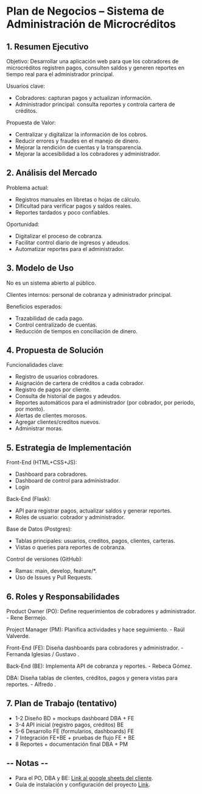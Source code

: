 # Plan de Negocios – Sistema de Administración de Microcréditos
## 1. Resumen Ejecutivo

Objetivo: Desarrollar una aplicación web para que los cobradores de microcréditos registren pagos, consulten saldos y generen reportes en tiempo real para el administrador principal.

Usuarios clave:
- Cobradores: capturan pagos y actualizan información.
- Administrador principal: consulta reportes y controla cartera de créditos.

Propuesta de Valor:
- Centralizar y digitalizar la información de los cobros.
- Reducir errores y fraudes en el manejo de dinero.
- Mejorar la rendición de cuentas y la transparencia.
- Mejorar la accesibilidad a los cobradores y administrador.

## 2. Análisis del Mercado

Problema actual:
 - Registros manuales en libretas o hojas de cálculo.
 - Dificultad para verificar pagos y saldos reales.
 - Reportes tardados y poco confiables.

Oportunidad:
- Digitalizar el proceso de cobranza.
- Facilitar control diario de ingresos y adeudos.
- Automatizar reportes para el administrador.

## 3. Modelo de Uso

No es un sistema abierto al público.

Clientes internos: personal de cobranza y administrador principal.

Beneficios esperados:

- Trazabilidad de cada pago.
- Control centralizado de cuentas.
- Reducción de tiempos en conciliación de dinero.

## 4. Propuesta de Solución

Funcionalidades clave:
- Registro de usuarios cobradores.
- Asignación de cartera de créditos a cada cobrador.
- Registro de pagos por cliente.
- Consulta de historial de pagos y adeudos.
- Reportes automáticos para el administrador (por cobrador, por periodo, por monto).
- Alertas de clientes morosos.
- Agregar clientes/creditos nuevos.
- Administrar moras.

## 5. Estrategia de Implementación

Front-End (HTML+CSS+JS):
- Dashboard para cobradores.
- Dashboard de control para administrador.
- Login

Back-End (Flask):

- API para registrar pagos, actualizar saldos y generar reportes.
- Roles de usuario: cobrador y administrador.

Base de Datos (Postgres):
- Tablas principales: usuarios, creditos, pagos, clientes, carteras.
- Vistas o queries para reportes de cobranza.

Control de versiones (GitHub):
- Ramas: main, develop, feature/*.
- Uso de Issues y Pull Requests.

## 6. Roles y Responsabilidades

Product Owner (PO): Define requerimientos de cobradores y administrador. - Rene Bermejo.

Project Manager (PM): Planifica actividades y hace seguimiento. - Raúl Valverde.

Front-End (FE): Diseña dashboards para cobradores y administrador. - Fernanda Iglesias / Gustavo .

Back-End (BE): Implementa API de cobranza y reportes. - Rebeca Gómez.

DBA: Diseña tablas de clientes, créditos, pagos y genera vistas para reportes. - Alfredo .

## 7. Plan de Trabajo (tentativo)
- 1-2	  Diseño BD + mockups dashboard	  DBA + FE
- 3-4	  API inicial (registro pagos, créditos)	  BE
- 5-6	  Desarrollo FE (formularios, dashboards)	  FE
- 7	  Integración FE+BE + pruebas de flujo	  FE + BE
- 8	  Reportes + documentación final	  DBA + PM

## -- Notas --
- Para el PO, DBA y BE: [Link al google sheets del cliente](https://docs.google.com/spreadsheets/d/1zv5CVmtzXvHYGdaY3UP40fK2whJVYFIGNw84OHz_w0c/edit?usp=sharing).
- Guía de instalación y configuración del proyecto [Link](https://github.com/raulhongo3132/administracion-de-microcreditos/blob/main/primeros_pasos.md).
